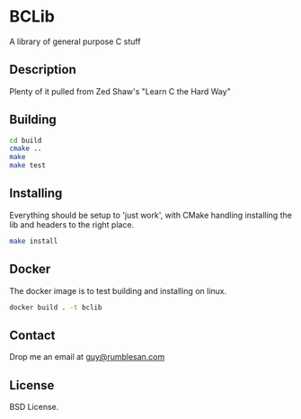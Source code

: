 # BCLib

A library of general purpose C stuff


## Description

Plenty of it pulled from Zed Shaw's "Learn C the Hard Way"


Building
--------

```bash
cd build
cmake ..
make
make test
```

Installing
----------

Everything should be setup to 'just work', with CMake handling installing the lib and headers to the right place.
```bash
make install
```

## Docker

The docker image is to test building and installing on linux.

``` bash
docker build . -t bclib
```

## Contact

Drop me an email at guy@rumblesan.com


## License

BSD License.

